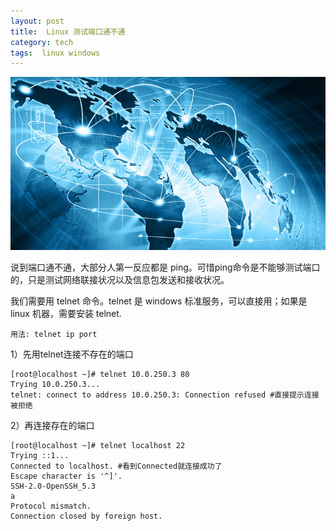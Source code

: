 ```yaml
---
layout: post
title:  Linux 测试端口通不通
category: tech
tags:  linux windows
---
```

![](/assets/img/network.jpg)

说到端口通不通，大部分人第一反应都是 ping。可惜ping命令是不能够测试端口的，只是测试网络联接状况以及信息包发送和接收状况。

我们需要用 telnet 命令。telnet 是 windows 标准服务，可以直接用；如果是 linux 机器，需要安装 telnet.

	用法: telnet ip port

1）先用telnet连接不存在的端口

	[root@localhost ~]# telnet 10.0.250.3 80
	Trying 10.0.250.3...
	telnet: connect to address 10.0.250.3: Connection refused #直接提示连接被拒绝

2）再连接存在的端口

	[root@localhost ~]# telnet localhost 22
	Trying ::1...
	Connected to localhost. #看到Connected就连接成功了
	Escape character is '^]'.
	SSH-2.0-OpenSSH_5.3
	a
	Protocol mismatch.
	Connection closed by foreign host.
